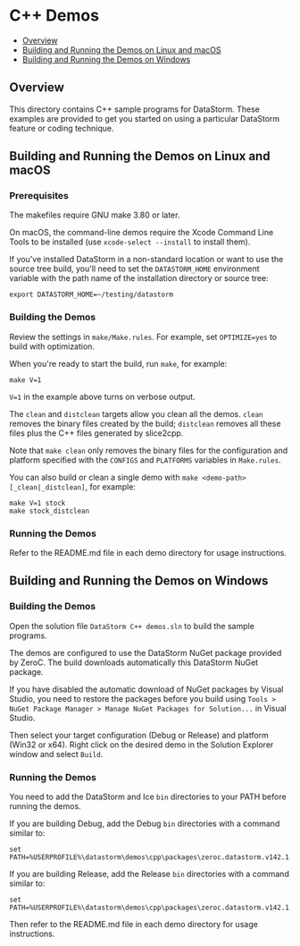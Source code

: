 # C++ Demos

- [Overview](#overview)
- [Building and Running the Demos on Linux and macOS](#building-and-running-the-demos-on-linux-and-macos)
- [Building and Running the Demos on Windows](#building-and-running-the-demos-on-windows)

## Overview

This directory contains C++ sample programs for DataStorm. These examples are
provided to get you started on using a particular DataStorm feature or coding
technique.

## Building and Running the Demos on Linux and macOS

### Prerequisites

The makefiles require GNU make 3.80 or later.

On macOS, the command-line demos require the Xcode Command Line Tools to be
installed (use `xcode-select --install` to install them).

If you've installed DataStorm in a non-standard location or want to use the
source tree build, you'll need to set the `DATASTORM_HOME` environment variable
with the path name of the installation directory or source tree:
```
export DATASTORM_HOME=~/testing/datastorm
```

### Building the Demos

Review the settings in `make/Make.rules`. For example, set `OPTIMIZE=yes`
to build with optimization.

When you're ready to start the build, run `make`, for example:
```
make V=1
```

`V=1` in the example above turns on verbose output.

The `clean` and `distclean` targets allow you clean all the demos. `clean`
removes the binary files created by the build; `distclean` removes all these
files plus the C++ files generated by slice2cpp.

Note that `make clean` only removes the binary files for the configuration and
platform specified with the `CONFIGS` and `PLATFORMS` variables in `Make.rules`.

You can also build or clean a single demo with `make <demo-path>[_clean|_distclean]`,
for example:
```
make V=1 stock
make stock_distclean
```

### Running the Demos

Refer to the README.md file in each demo directory for usage instructions.

## Building and Running the Demos on Windows

### Building the Demos

Open the solution file `DataStorm C++ demos.sln` to build the sample programs.

The demos are configured to use the DataStorm NuGet package provided by ZeroC.
The build downloads automatically this DataStorm NuGet package.

If you have disabled the automatic download of NuGet packages by Visual Studio,
you need to restore the packages before you build using `Tools > NuGet Package
Manager > Manage NuGet Packages for Solution...` in Visual Studio.

Then select your target configuration (Debug or Release) and platform (Win32
or x64). Right click on the desired demo in the Solution Explorer window and
select `Build`.

### Running the Demos

You need to add the DataStorm and Ice `bin` directories to your PATH before running
the demos.

If you are building Debug, add the Debug `bin` directories with a command similar
to:
```
set PATH=%USERPROFILE%\datastorm\demos\cpp\packages\zeroc.datastorm.v142.1.1.0\build\native\bin\x64\Debug;%USERPROFILE%\datastorm\demos\cpp\packages\zeroc.ice.v142.3.7.8\build\native\bin\x64\Debug;%PATH%
```

If you are building Release, add the Release `bin` directories with a command
similar to:
```
set PATH=%USERPROFILE%\datastorm\demos\cpp\packages\zeroc.datastorm.v142.1.1.0\build\native\bin\x64\Release;%USERPROFILE%\datastorm\demos\cpp\packages\zeroc.ice.v142.3.7.8\build\native\bin\x64\Release;%PATH%
```

Then refer to the README.md file in each demo directory for usage instructions.
